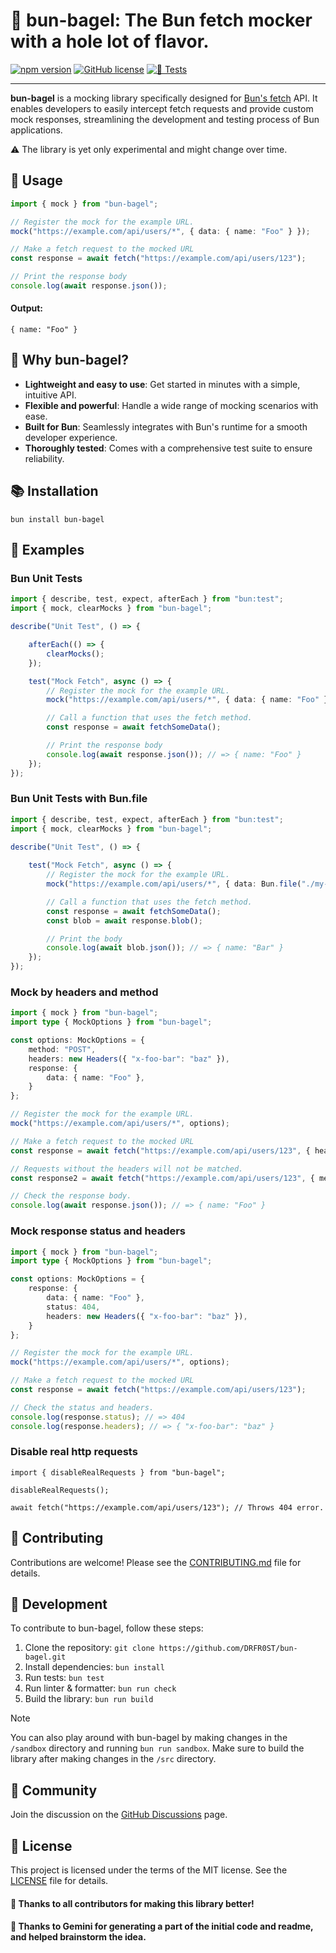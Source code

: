 # 🥯 bun-bagel: The Bun fetch mocker with a hole lot of flavor.

[![npm version](https://badge.fury.io/js/bun-bagel.svg)](https://www.npmjs.com/package/bun-bagel)
[![GitHub license](https://img.shields.io/github/license/DRFR0ST/bun-bagel)](https://github.com/DRFR0ST/bun-bagel/blob/main/LICENSE)
[![🧪 Tests](https://github.com/DRFR0ST/bun-bagel/actions/workflows/test.yml/badge.svg)](https://github.com/DRFR0ST/bun-bagel/actions/workflows/test.yml)

---

**bun-bagel** is a mocking library specifically designed for [Bun's fetch](https://bun.sh/guides/http/fetch) API. It enables developers to easily intercept fetch requests and provide custom mock responses, streamlining the development and testing process of Bun applications.

:warning: The library is yet only experimental and might change over time. 

## 📖 Usage

```ts
import { mock } from "bun-bagel";

// Register the mock for the example URL.
mock("https://example.com/api/users/*", { data: { name: "Foo" } });

// Make a fetch request to the mocked URL
const response = await fetch("https://example.com/api/users/123");

// Print the response body
console.log(await response.json());
```

#### Output:

```
{ name: "Foo" }
```

## 🚀 Why bun-bagel?

- **Lightweight and easy to use**: Get started in minutes with a simple, intuitive API.
- **Flexible and powerful**: Handle a wide range of mocking scenarios with ease.
- **Built for Bun**: Seamlessly integrates with Bun's runtime for a smooth developer experience.
- **Thoroughly tested**: Comes with a comprehensive test suite to ensure reliability.

## 📚 Installation

`bun install bun-bagel`

## 🧪 Examples

### Bun Unit Tests
```ts
import { describe, test, expect, afterEach } from "bun:test";
import { mock, clearMocks } from "bun-bagel";

describe("Unit Test", () => {

    afterEach(() => {
        clearMocks();
    });

    test("Mock Fetch", async () => {
        // Register the mock for the example URL.
        mock("https://example.com/api/users/*", { data: { name: "Foo" } });

        // Call a function that uses the fetch method.
        const response = await fetchSomeData();

        // Print the response body
        console.log(await response.json()); // => { name: "Foo" }
    });
});
```

### Bun Unit Tests with Bun.file
```ts
import { describe, test, expect, afterEach } from "bun:test";
import { mock, clearMocks } from "bun-bagel";

describe("Unit Test", () => {
    
    test("Mock Fetch", async () => {
        // Register the mock for the example URL.
        mock("https://example.com/api/users/*", { data: Bun.file("./my-file.json") });

        // Call a function that uses the fetch method.
        const response = await fetchSomeData();
        const blob = await response.blob();

        // Print the body
        console.log(await blob.json()); // => { name: "Bar" }
    });
});
```

### Mock by headers and method
```ts
import { mock } from "bun-bagel";
import type { MockOptions } from "bun-bagel";

const options: MockOptions = {
    method: "POST",
    headers: new Headers({ "x-foo-bar": "baz" }),
    response: {
        data: { name: "Foo" },
    }
};

// Register the mock for the example URL.
mock("https://example.com/api/users/*", options);

// Make a fetch request to the mocked URL
const response = await fetch("https://example.com/api/users/123", { headers: new Headers({ "x-foo-bar": "baz" }), method: "POST" });

// Requests without the headers will not be matched.
const response2 = await fetch("https://example.com/api/users/123", { method: "POST" });

// Check the response body.
console.log(await response.json()); // => { name: "Foo" }
```

### Mock response status and headers
```ts
import { mock } from "bun-bagel";
import type { MockOptions } from "bun-bagel";

const options: MockOptions = {
    response: {
        data: { name: "Foo" },
        status: 404,
        headers: new Headers({ "x-foo-bar": "baz" }),
    }
};

// Register the mock for the example URL.
mock("https://example.com/api/users/*", options);

// Make a fetch request to the mocked URL
const response = await fetch("https://example.com/api/users/123");

// Check the status and headers.
console.log(response.status); // => 404
console.log(response.headers); // => { "x-foo-bar": "baz" }
```

### Disable real http requests

```
import { disableRealRequests } from "bun-bagel";

disableRealRequests();

await fetch("https://example.com/api/users/123"); // Throws 404 error.
```

## 🤝 Contributing

Contributions are welcome! Please see the [CONTRIBUTING.md](CONTRIBUTING.md) file for details.

## 🔨 Development

To contribute to bun-bagel, follow these steps:

1. Clone the repository: `git clone https://github.com/DRFR0ST/bun-bagel.git`
2. Install dependencies: `bun install`
3. Run tests: `bun test`
4. Run linter & formatter: `bun run check`
5. Build the library: `bun run build`

> [!NOTE]
>You can also play around with bun-bagel by making changes in the `/sandbox` directory and running `bun run sandbox`. Make sure to build the library after making changes in the `/src` directory.

## 🤝 Community

Join the discussion on the [GitHub Discussions](https://github.com/DRFR0ST/bun-bagel/discussions) page.

## 📝 License
This project is licensed under the terms of the MIT license. See the [LICENSE](https://github.com/DRFR0ST/bun-bagel/blob/main/LICENSE) file for details.

#### 📢 Thanks to all contributors for making this library better!
#### 🤖 Thanks to Gemini for generating a part of the initial code and readme, and helped brainstorm the idea.